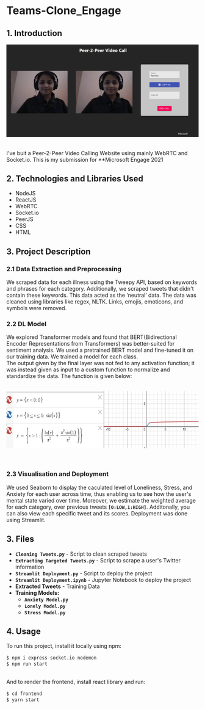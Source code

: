 # Teams-Clone_Engage

## 1. Introduction
<p>
<img src="https://github.com/narmin24/Teams-Clone_Engage/blob/main/Call_connected.png"> 
 </p> 
<br />
I've buit a Peer-2-Peer Video Calling Website using mainly WebRTC and Socket.io. 
This is my submission for **Microsoft Engage 2021

## 2. Technologies and Libraries Used

* NodeJS
* ReactJS
* WebRTC
* Socket.io
* PeerJS
* CSS
* HTML

## 3. Project Description
### 2.1 Data Extraction and Preprocessing
We scraped data for each illness using the Tweepy API, based on keywords and phrases for each category.
Additionally, we scraped tweets that didn't contain these keywords. This data acted as the ‘neutral’ data.
The data was cleaned using libraries like regex, NLTK. Links, emojis, emoticons, and symbols were removed. 

### 2.2 DL Model
We explored Transformer models and found that BERT(Bidirectional Encoder Representations from Transformers) was better-suited for sentiment analysis. We used a pretrained BERT model and fine-tuned it on our training data. We trained a model for each class. <br />
The output given by the final layer was not fed to any activation function; it was instead given as input to a custom function to normalize and standardize the data. The function is given below: <br />
<br />
<p align = "center">
<img src="https://github.com/Arsh2k01/UTrack/blob/main/function.jpeg" width="600" height="150"> 
 </p> 
 <br />

### 2.3 Visualisation and Deployment
We used Seaborn to display the caculated level of Loneliness, Stress, and Anxiety for each user across time, thus enabling us to see how the user's mental state varied over time. Moreover, we estimate the weighted average for each category, over previous tweets **`[0:LOW,1:HIGH]`**.
Additonally, you can also view each specific tweet and its scores.
Deployment was done using Streamlit. 

## 3. Files
* **`Cleaning Tweets.py`** - Script to clean scraped tweets
* **`Extracting Targeted Tweets.py`** - Script to scrape a user's Twitter information
* **`Streamlit Deployment.py`** - Script to deploy the project
* **`Streamlit Deployment.ipynb`** - Jupyter Notebook to deploy the project
* **Extracted Tweets** - Training Data
* **Training Models:**
   * **`Anxiety Model.py`**
   * **`Lonely Model.py`**
   * **`Stress Model.py`**

## 4. Usage
To run this project, install it locally using npm:
```
$ npm i express socket.io nodemon
$ npm run start
```
<br /> And to render the frontend, install react library and run:
```
$ cd frontend
$ yarn start
```
